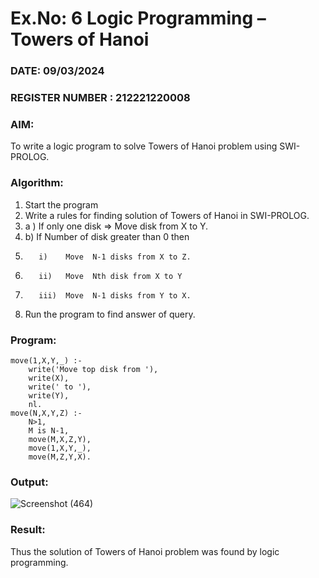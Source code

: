 # Ex.No: 6   Logic Programming – Towers of Hanoi    
### DATE:   09/03/2024                                                                         
### REGISTER NUMBER : 212221220008
### AIM: 
To  write  a logic program  to solve Towers of Hanoi problem  using SWI-PROLOG. 
### Algorithm:
1. Start the program
2.  Write a rules for finding solution of Towers of Hanoi in SWI-PROLOG.
3.  a )	If only one disk  => Move disk from X to Y.
4.  b)	If Number of disk greater than 0 then
5.        i)	Move  N-1 disks from X to Z.
6.        ii)	Move  Nth disk from X to Y
7.        iii)	Move  N-1 disks from Y to X.
8. Run the program  to find answer of  query.

### Program:

```
move(1,X,Y,_) :-  
    write('Move top disk from '), 
    write(X), 
    write(' to '), 
    write(Y), 
    nl. 
move(N,X,Y,Z) :- 
    N>1, 
    M is N-1, 
    move(M,X,Z,Y), 
    move(1,X,Y,_), 
    move(M,Z,Y,X).
``` 



### Output:

![Screenshot (464)](https://github.com/Dhivya-bharathi88/AI_Lab_2023-24/assets/128019999/4a9cb76d-8674-4f3a-aad2-af7a4061069a)




### Result:
Thus the solution of Towers of Hanoi problem was found by logic programming.

